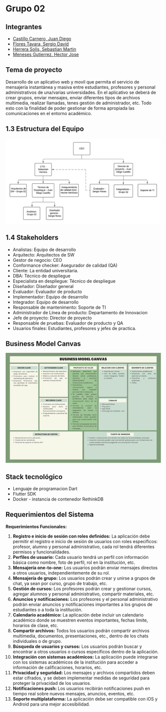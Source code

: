 # Grupo 02
## Integrantes
- [Castillo Carnero, Juan Diego](./Integrantes/castillo/jd.md)
- [Flores Tavara, Sergio David](./Integrantes/flores/flores.md)
- [Herrera Solis, Sebastian Martin](./Integrantes/herrera/herrera.md)
- [Meneses Gutierrez, Hector Jose](./Integrantes/hector/hector.md)

## Tema de proyecto
Desarrollo de un aplicativo web y movil que permita el servicio de mensajería instantánea y masiva entre estudiantes, profesores y personal administrativos de una/varias universidades. En el aplicativo se deberá de crear grupos, enviar mensajes, enviar diferentes tipos de archivos multimedia, realizar llamadas, tenes gestión de administrador, etc. Todo esto con la finalidad de poder gestionar de forma apropiada las comunicaciones en el entorno académico.
## 1.3 Estructura del Equipo
![Estructura del equipo](./PNGs/Organigrama.jpeg)
## 1.4 Stakeholders
- Analistas: Equipo de desarrollo
- Arquitecto: Arquitectos de SW
- Gestor de negocio: CEO
- Conformance checker: Asegurador de calidad (QA)
- Cliente: La entidad universitaria.
- DBA: Técnico de despliegue
- Especialista en despliegue: Técnico de despliegue
- Diseñador: Diseñador general
- Evaluador: Evaluador de producto
- Implementador: Equipo de desarrollo
- Integrador: Equipo de desarrollo
- Responsable de mantenimento: Soporte de TI
- Administrador de Línea de producto: Departamento de Innovacion
- Jefe de proyecto: Director de proyecto
- Responsable de pruebas: Evaluador de producto y QA
-  Usuarios finales: Estudiantes, profesores y jefes de practica.

## Business Model Canvas
![Business Model Canvas](./PNGs/Canvas.png)

## Stack tecnológico 

- Lenguaje de programacion Dart
- Flutter SDK
- Docker - instancia de contenedor RethinkDB 

## Requerimientos del Sistema
**Requerimientos Funcionales:**
1. **Registro e inicio de sesión con roles definidos:** La aplicación debe permitir el registro e inicio de sesión de usuarios con roles específicos: profesor, alumno y personal administrativo, cada rol tendrá diferentes permisos y funcionalidades.
2. **Perfiles de usuario:** Cada usuario tendrá un perfil con información básica como nombre, foto de perfil, rol en la institución, etc.
3. **Mensajería one-to-one:** Los usuarios podrán enviar mensajes directos a otros usuarios, independientemente de su rol.
4. **Mensajería de grupo:** Los usuarios podrán crear y unirse a grupos de chat, ya sean por curso, grupo de trabajo, etc.
5. **Gestión de cursos:** Los profesores podrán crear y gestionar cursos, agregar alumnos y personal administrativo, compartir materiales, etc.
6. **Anuncios y notificaciones:** Los profesores y el personal administrativo podrán enviar anuncios y notificaciones importantes a los grupos de estudiantes o a toda la institución.
7. **Calendario académico:** La aplicación debe incluir un calendario académico donde se muestren eventos importantes, fechas límite, horarios de clase, etc.
8. **Compartir archivos:** Todos los usuarios podrán compartir archivos multimedia, documentos, presentaciones, etc., dentro de los chats individuales o de grupo.
9. **Búsqueda de usuarios y cursos:** Los usuarios podrán buscar y encontrar a otros usuarios o cursos específicos dentro de la aplicación.
10. **Integración con sistemas académicos:** La aplicación puede integrarse con los sistemas académicos de la institución para acceder a información de calificaciones, horarios, etc.
11. **Privacidad y seguridad:** Los mensajes y archivos compartidos deben estar cifrados, y se deben implementar medidas de seguridad para proteger la privacidad de los usuarios.
12. **Notificaciones push:** Los usuarios recibirán notificaciones push en tiempo real sobre nuevos mensajes, anuncios, eventos, etc.
13. **Soporte multiplataforma:** La aplicación debe ser compatible con iOS y Android para una mejor accesibilidad.